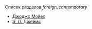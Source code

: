 Список разделов *foreign_contemporary*

* [Джоджо Мойес](/books/foreign_contemporary/Джоджо%20Мойес)
* [Э. Л. Джеймс](/books/foreign_contemporary/Э.%20Л.%20Джеймс)